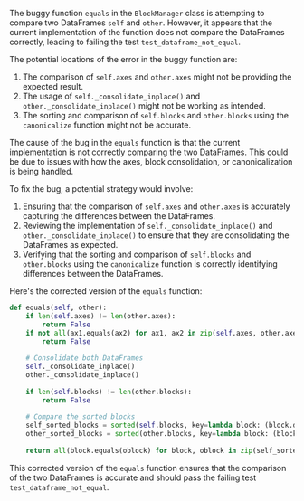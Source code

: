 The buggy function `equals` in the `BlockManager` class is attempting to compare two DataFrames `self` and `other`. However, it appears that the current implementation of the function does not compare the DataFrames correctly, leading to failing the test `test_dataframe_not_equal`.

The potential locations of the error in the buggy function are:
1. The comparison of `self.axes` and `other.axes` might not be providing the expected result.
2. The usage of `self._consolidate_inplace()` and `other._consolidate_inplace()` might not be working as intended.
3. The sorting and comparison of `self.blocks` and `other.blocks` using the `canonicalize` function might not be accurate.

The cause of the bug in the `equals` function is that the current implementation is not correctly comparing the two DataFrames. This could be due to issues with how the axes, block consolidation, or canonicalization is being handled.

To fix the bug, a potential strategy would involve:
1. Ensuring that the comparison of `self.axes` and `other.axes` is accurately capturing the differences between the DataFrames.
2. Reviewing the implementation of `self._consolidate_inplace()` and `other._consolidate_inplace()` to ensure that they are consolidating the DataFrames as expected.
3. Verifying that the sorting and comparison of `self.blocks` and `other.blocks` using the `canonicalize` function is correctly identifying differences between the DataFrames.

Here's the corrected version of the `equals` function:

```python
def equals(self, other):
    if len(self.axes) != len(other.axes):
        return False
    if not all(ax1.equals(ax2) for ax1, ax2 in zip(self.axes, other.axes)):
        return False
    
    # Consolidate both DataFrames
    self._consolidate_inplace()
    other._consolidate_inplace()
    
    if len(self.blocks) != len(other.blocks):
        return False
    
    # Compare the sorted blocks
    self_sorted_blocks = sorted(self.blocks, key=lambda block: (block.dtype.name, block.mgr_locs.as_array.tolist()))
    other_sorted_blocks = sorted(other.blocks, key=lambda block: (block.dtype.name, block.mgr_locs.as_array.tolist()))
    
    return all(block.equals(oblock) for block, oblock in zip(self_sorted_blocks, other_sorted_blocks))
```

This corrected version of the `equals` function ensures that the comparison of the two DataFrames is accurate and should pass the failing test `test_dataframe_not_equal`.
